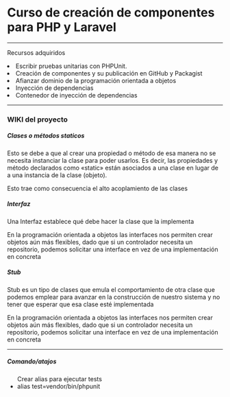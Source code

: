 <h1>Curso de creación de componentes para PHP y Laravel </h1>

<hr>

<p> Recursos adquiridos </p>
<div>
    <li>Escribir pruebas unitarias con PHPUnit.</li>
    <li>Creación de componentes y su publicación en GitHub y Packagist</li>
    <li>Afianzar dominio de la programación orientada a objetos</li>
    <li>Inyección de dependencias</li>
    <li>Contenedor de inyección de dependencias</li>
</div>

<hr>

<div>
    <h3> WIKI del proyecto </h3>
    <div>
        <h5>Clases o métodos staticos</h5>
        <p>
            Esto se debe a que al crear una propiedad o método de esa manera no se necesita instanciar la clase para poder usarlos.  Es decir, las propiedades y método declarados como «static» están asociados a una clase en lugar de a una instancia de la clase (objeto).
        </p>
        <p>
            Esto trae como consecuencia el alto acoplamiento de las clases
        </p>
    </div>
    <div>
        <h5>Interfaz</h5>
        <p>
            Una Interfaz establece qué debe hacer la clase que la implementa
        </p>
        <p>
           En la programación orientada a objetos las interfaces nos permiten crear objetos aún más flexibles, dado que si un controlador necesita un repositorio, podemos solicitar una interface en vez de una implementación en concreta
        </p>
    </div>
     <div>
        <h5>Stub </h5>
        <p>
           Stub es un tipo de clases que emula el comportamiento de otra clase que podemos emplear para avanzar en la construcción de nuestro sistema y no tener que esperar que esa clase esté implementada
        </p>
        <p>
           En la programación orientada a objetos las interfaces nos permiten crear objetos aún más flexibles, dado que si un controlador necesita un repositorio, podemos solicitar una interface en vez de una implementación en concreta
        </p>
    </div>
</div>

<hr>


<div>
 <h5>Comando/atajos </h5>
    <div>
        <ul>Crear alias para ejecutar tests
            <li>alias test=vendor/bin/phpunit</li>
        </ul>
    </div>
</div>